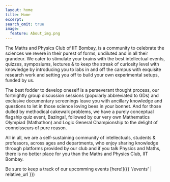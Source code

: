 ```yaml
---
layout: home
title: Home
excerpt: 
search_omit: true
image:
  feature: About_img.png
---
```



The Maths and Physics Club of IIT Bombay, is a community to celebrate the sciences we revere in their purest of forms, undiluted and in all their grandeur. We cater to stimulate your brains with the best intellectual events, quizzes, symposiums, lectures & to keep the streak of curiosity level with knowledge by introducing you to labs in and off the campus with exquisite research work and setting you off to build your own experimental setups, funded by us.

The best fodder to develop oneself is a perseverant thought process, our fortnightly group discussion sessions (popularly abbreviated to GDs) and exclusive documentary screenings leave you with ancillary knowledge and questions to let in those science loving bees in your bonnet. And for those dulled by methodical cakewalk problems, we have a purely conceptual flagship quiz event, Bazinga!, followed by our very own Mathematics Olympiad (Mathathon) and Logic General Championship to the delight of connoisseurs of pure reason.

All in all, we are a self-sustaining community of intellectuals, students & professors, across ages and departments, who enjoy sharing knowledge through platforms provided by our club​ and if you talk Physics and Maths, there is no better place for you than the Maths and Physics Club, IIT Bombay.

Be sure to keep a track of our upcomming events [here!]({{ '/events' | relative_url }})

<!-- ![MnP- UGAC](/images/learnersspace.jpg) -->
</a>
